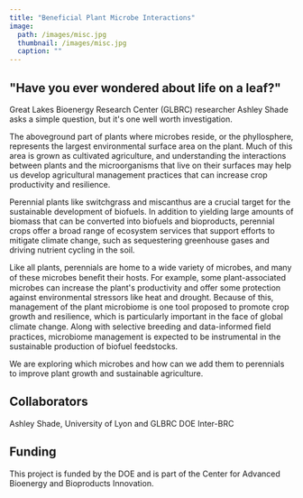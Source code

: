 ```yaml
---
title: "Beneficial Plant Microbe Interactions"
image: 
  path: /images/misc.jpg
  thumbnail: /images/misc.jpg
  caption: ""
---
```


## "Have you ever wondered about life on a leaf?" 

Great Lakes Bioenergy Research Center (GLBRC) researcher Ashley Shade asks a simple question, but it's one well worth investigation.

The aboveground part of plants where microbes reside, or the phyllosphere, represents the largest environmental surface area on the plant. Much of this area is grown as cultivated agriculture, and understanding the interactions between plants and the microorganisms that live on their surfaces may help us develop agricultural management practices that can increase crop productivity and resilience.

Perennial plants like switchgrass and miscanthus are a crucial target for the sustainable development of biofuels. In addition to yielding large amounts of biomass that can be converted into biofuels and bioproducts, perennial crops offer a broad range of ecosystem services that support efforts to mitigate climate change, such as sequestering greenhouse gases and driving nutrient cycling in the soil.

Like all plants, perennials are home to a wide variety of microbes, and many of these microbes beneﬁt their hosts. For example, some plant-associated microbes can increase the plant's productivity and offer some protection against environmental stressors like heat and drought. Because of this, management of the plant microbiome is one tool proposed to promote crop growth and resilience, which is particularly important in the face of global climate change. Along with selective breeding and data-informed ﬁeld practices, microbiome management is expected to be instrumental in the sustainable production of biofuel feedstocks.

We are exploring which microbes and how can we add them to perennials to improve plant growth and sustainable agriculture.

## Collaborators
Ashley Shade, University of Lyon and GLBRC
DOE Inter-BRC


## Funding

This project is funded by the DOE and is part of the Center for Advanced Bioenergy and Bioproducts Innovation.

